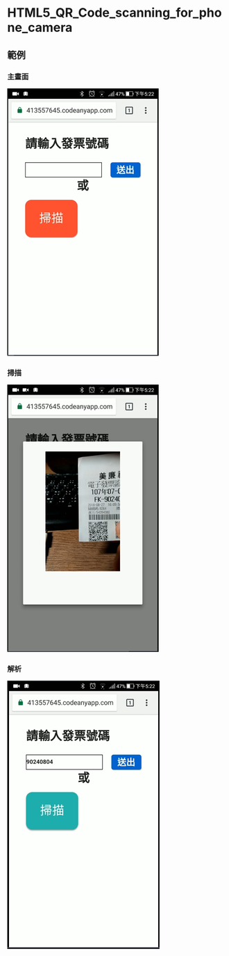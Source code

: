 # HTML5_QR_Code_scanning_for_phone_camera
## 範例
### 主畫面
![image](https://raw.githubusercontent.com/hank40413/HTML5_QR_Code_scanning_for_phone_camera/master/example/1.png)
### 掃描
![image](https://raw.githubusercontent.com/hank40413/HTML5_QR_Code_scanning_for_phone_camera/master/example/2.png)
### 解析
![image](https://raw.githubusercontent.com/hank40413/HTML5_QR_Code_scanning_for_phone_camera/master/example/3.png)
